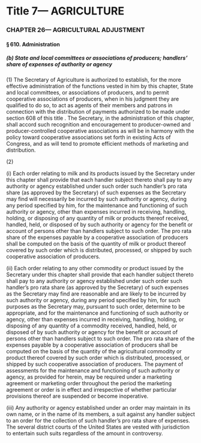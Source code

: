 
# Title 7— AGRICULTURE
### CHAPTER 26— AGRICULTURAL ADJUSTMENT
#### § 610. Administration
##### (b) State and local committees or associations of producers; handlers’ share of expenses of authority or agency

(1) The Secretary of Agriculture is authorized to establish, for the more effective administration of the functions vested in him by this chapter, State and local committees, or associations of producers, and to permit cooperative associations of producers, when in his judgment they are qualified to do so, to act as agents of their members and patrons in connection with the distribution of payments authorized to be made under section 608 of this title . The Secretary, in the administration of this chapter, shall accord such recognition and encouragement to producer-owned and producer-controlled cooperative associations as will be in harmony with the policy toward cooperative associations set forth in existing Acts of Congress, and as will tend to promote efficient methods of marketing and distribution.

(2)

(i) Each order relating to milk and its products issued by the Secretary under this chapter shall provide that each handler subject thereto shall pay to any authority or agency established under such order such handler’s pro rata share (as approved by the Secretary) of such expenses as the Secretary may find will necessarily be incurred by such authority or agency, during any period specified by him, for the maintenance and functioning of such authority or agency, other than expenses incurred in receiving, handling, holding, or disposing of any quantity of milk or products thereof received, handled, held, or disposed of by such authority or agency for the benefit or account of persons other than handlers subject to such order. The pro rata share of the expenses payable by a cooperative association of producers shall be computed on the basis of the quantity of milk or product thereof covered by such order which is distributed, processed, or shipped by such cooperative association of producers.

(ii) Each order relating to any other commodity or product issued by the Secretary under this chapter shall provide that each handler subject thereto shall pay to any authority or agency established under such order such handler’s pro rata share (as approved by the Secretary) of such expenses as the Secretary may find are reasonable and are likely to be incurred by such authority or agency, during any period specified by him, for such purposes as the Secretary may, pursuant to such order, determine to be appropriate, and for the maintenance and functioning of such authority or agency, other than expenses incurred in receiving, handling, holding, or disposing of any quantity of a commodity received, handled, held, or disposed of by such authority or agency for the benefit or account of persons other than handlers subject to such order. The pro rata share of the expenses payable by a cooperative association of producers shall be computed on the basis of the quantity of the agricultural commodity or product thereof covered by such order which is distributed, processed, or shipped by such cooperative association of producers. The payment of assessments for the maintenance and functioning of such authority or agency, as provided for herein, may be required under a marketing agreement or marketing order throughout the period the marketing agreement or order is in effect and irrespective of whether particular provisions thereof are suspended or become inoperative.

(iii) Any authority or agency established under an order may maintain in its own name, or in the name of its members, a suit against any handler subject to an order for the collection of such handler’s pro rata share of expenses. The several district courts of the United States are vested with jurisdiction to entertain such suits regardless of the amount in controversy.
